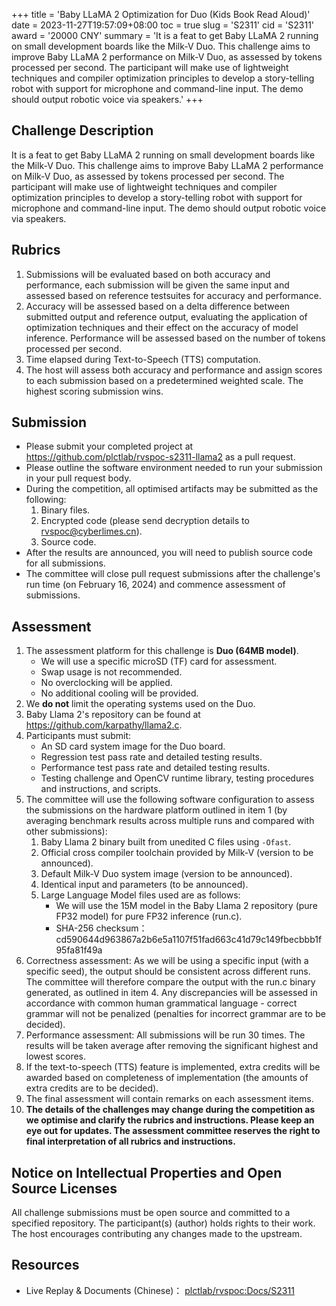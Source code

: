 +++
title = 'Baby LLaMA 2 Optimization for Duo (Kids Book Read Aloud)'
date = 2023-11-27T19:57:09+08:00
toc = true
slug = 'S2311'
cid = 'S2311'
award = '20000 CNY'
summary = 'It is a feat to get Baby LLaMA 2 running on small development boards like the Milk-V Duo. This challenge aims to improve Baby LLaMA 2 performance on Milk-V Duo, as assessed by tokens processed per second. The participant will make use of lightweight techniques and compiler optimization principles to develop a story-telling robot with support for microphone and command-line input. The demo should output robotic voice via speakers.'
+++

## Challenge Description

It is a feat to get Baby LLaMA 2 running on small development boards like the Milk-V Duo. This challenge aims to improve Baby LLaMA 2 performance on Milk-V Duo, as assessed by tokens processed per second. The participant will make use of lightweight techniques and compiler optimization principles to develop a story-telling robot with support for microphone and command-line input. The demo should output robotic voice via speakers.

## Rubrics

1. Submissions will be evaluated based on both accuracy and performance, each submission will be given the same input and assessed based on reference testsuites for accuracy and performance.
2. Accuracy will be assessed based on a delta difference between submitted output and reference output, evaluating the application of optimization techniques and their effect on the accuracy of model inference. Performance will be assessed based on the number of tokens processed per second.
3. Time elapsed during Text-to-Speech (TTS) computation.
4. The host will assess both accuracy and performance and assign scores to each submission based on a predetermined weighted scale. The highest scoring submission wins.

## Submission

* Please submit your completed project at https://github.com/plctlab/rvspoc-s2311-llama2 as a pull request.
* Please outline the software environment needed to run your submission in your pull request body.
* During the competition, all optimised artifacts may be submitted as the following:
  1. Binary files.
  2. Encrypted code (please send decryption details to rvspoc@cyberlimes.cn).
  3. Source code.
* After the results are announced, you will need to publish source code for all submissions.
* The committee will close pull request submissions after the challenge's run time (on February 16, 2024) and commence assessment of submissions.

## Assessment

1. The assessment platform for this challenge is **Duo (64MB model)**.
    - We will use a specific microSD (TF) card for assessment.
    - Swap usage is not recommended.
    - No overclocking will be applied.
    - No additional cooling will be provided.
2. We **do not** limit the operating systems used on the Duo.
3. Baby Llama 2's repository can be found at https://github.com/karpathy/llama2.c.
2. Participants must submit:
    - An SD card system image for the Duo board.
    - Regression test pass rate and detailed testing results.
    - Performance test pass rate and detailed testing results.
    - Testing challenge and OpenCV runtime library, testing procedures and instructions, and scripts.
4. The committee will use the following software configuration to assess the submissions on the hardware platform outlined in item 1 (by averaging benchmark results across multiple runs and compared with other submissions):
   1. Baby Llama 2 binary built from unedited C files using `-Ofast`.
   2. Official cross compiler toolchain provided by Milk-V (version to be announced).
   3. Default Milk-V Duo system image (version to be announced).
   4. Identical input and parameters (to be announced).
   5. Large Language Model files used are as follows:
      * We will use the 15M model in the Baby Llama 2 repository (pure FP32 model) for pure FP32 inference (run.c).
      * SHA-256 checksum：cd590644d963867a2b6e5a1107f51fad663c41d79c149fbecbbb1f95fa81f49a
6. Correctness assessment: As we will be using a specific input (with a specific seed), the output should be consistent across different runs. The committee will therefore compare the output with the run.c binary generated, as outlined in item 4. Any discrepancies will be assessed in accordance with common human grammatical language - correct grammar will not be penalized (penalties for incorrect grammar are to be decided).
7. Performance assessment: All submissions will be run 30 times. The results will be taken average after removing the significant highest and lowest scores.
8. If the text-to-speech (TTS) feature is implemented, extra credits will be awarded based on completeness of implementation (the amounts of extra credits are to be decided).
9. The final assessment will contain remarks on each assessment items.
10. **The details of the challenges may change during the competition as we optimise and clarify the rubrics and instructions. Please keep an eye out for updates. The assessment committee reserves the right to final interpretation of all rubrics and instructions.**

## Notice on Intellectual Properties and Open Source Licenses

All challenge submissions must be open source and committed to a specified repository. The participant(s) (author) holds rights to their work. The host encourages contributing any changes made to the upstream.

## Resources

* Live Replay & Documents (Chinese)： [plctlab/rvspoc:Docs/S2311](https://github.com/plctlab/rvspoc/tree/main/Docs/S2311)
